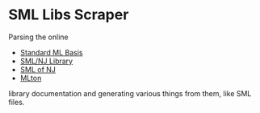 # SML Libs Scraper

Parsing the online

- [Standard ML Basis][basis]
- [SML/NJ Library][smlnj-lib]
- [SML of NJ][sml-of-nj]
- [MLton][mlton]

library documentation and generating various things from them, like SML files.

[basis]: https://smlfamily.github.io/Basis
[smlnj-lib]: https://www.smlnj.org/doc/smlnj-lib
[sml-of-nj]: https://www.smlnj.org/doc/SMLofNJ/pages/index-all.html
[mlton]: http://mlton.org/MLtonStructure
